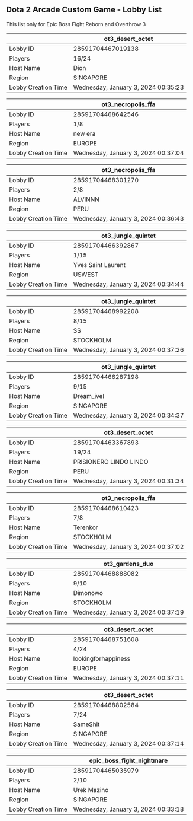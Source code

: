 ## Dota 2 Arcade Custom Game - Lobby List

This list only for Epic Boss Fight Reborn and Overthrow 3

|  | ot3_desert_octet |
| ------ | ------ |
| Lobby ID | 28591704467019138 |
| Players | 16/24 |
| Host Name | Dion |
| Region | SINGAPORE |
| Lobby Creation Time | Wednesday, January 3, 2024 00:35:23 |


|  | ot3_necropolis_ffa |
| ------ | ------ |
| Lobby ID | 28591704468642546 |
| Players | 1/8 |
| Host Name | new era |
| Region | EUROPE |
| Lobby Creation Time | Wednesday, January 3, 2024 00:37:04 |


|  | ot3_necropolis_ffa |
| ------ | ------ |
| Lobby ID | 28591704468301270 |
| Players | 2/8 |
| Host Name | ALVINNN |
| Region | PERU |
| Lobby Creation Time | Wednesday, January 3, 2024 00:36:43 |


|  | ot3_jungle_quintet |
| ------ | ------ |
| Lobby ID | 28591704466392867 |
| Players | 1/15 |
| Host Name | Yves Saint Laurent |
| Region | USWEST |
| Lobby Creation Time | Wednesday, January 3, 2024 00:34:44 |


|  | ot3_jungle_quintet |
| ------ | ------ |
| Lobby ID | 28591704468992208 |
| Players | 8/15 |
| Host Name | SS |
| Region | STOCKHOLM |
| Lobby Creation Time | Wednesday, January 3, 2024 00:37:26 |


|  | ot3_jungle_quintet |
| ------ | ------ |
| Lobby ID | 28591704466287198 |
| Players | 9/15 |
| Host Name | Dream_ivel |
| Region | SINGAPORE |
| Lobby Creation Time | Wednesday, January 3, 2024 00:34:37 |


|  | ot3_desert_octet |
| ------ | ------ |
| Lobby ID | 28591704463367893 |
| Players | 19/24 |
| Host Name | PRISIONERO LINDO LINDO |
| Region | PERU |
| Lobby Creation Time | Wednesday, January 3, 2024 00:31:34 |


|  | ot3_necropolis_ffa |
| ------ | ------ |
| Lobby ID | 28591704468610423 |
| Players | 7/8 |
| Host Name | Terenkor |
| Region | STOCKHOLM |
| Lobby Creation Time | Wednesday, January 3, 2024 00:37:02 |


|  | ot3_gardens_duo |
| ------ | ------ |
| Lobby ID | 28591704468888082 |
| Players | 9/10 |
| Host Name | Dimonowo |
| Region | STOCKHOLM |
| Lobby Creation Time | Wednesday, January 3, 2024 00:37:19 |


|  | ot3_desert_octet |
| ------ | ------ |
| Lobby ID | 28591704468751608 |
| Players | 4/24 |
| Host Name | lookingforhappiness |
| Region | EUROPE |
| Lobby Creation Time | Wednesday, January 3, 2024 00:37:11 |


|  | ot3_desert_octet |
| ------ | ------ |
| Lobby ID | 28591704468802584 |
| Players | 7/24 |
| Host Name | SameShit |
| Region | SINGAPORE |
| Lobby Creation Time | Wednesday, January 3, 2024 00:37:14 |


|  | epic_boss_fight_nightmare |
| ------ | ------ |
| Lobby ID | 28591704465035979 |
| Players | 2/10 |
| Host Name | Urek Mazino |
| Region | SINGAPORE |
| Lobby Creation Time | Wednesday, January 3, 2024 00:33:18 |


